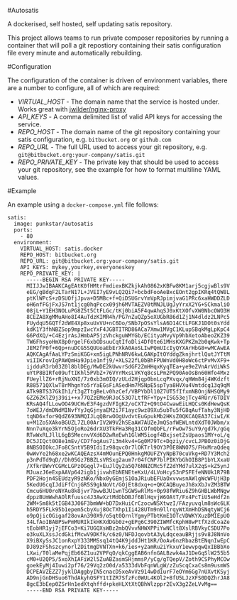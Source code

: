 #Autosatis

A dockerised, self hosted, self updating satis repository.

This project allows teams to run private composer repositories by running a container that will poll a git repostiory containing their satis configuration file every minute and automatically rebuilding.

#Configuration

The configuration of the container is driven of environment variables, there are a number to configure, all of which are required:

* *VIRTUAL_HOST* - The domain name that the service is hosted under. Works great with [jwilder/nginx-proxy](https://github.com/jwilder/nginx-proxy)
* *API_KEYS* - A comma delimited list of valid API keys for accessing the service.
* *REPO_HOST* - The domain name of the git repository containing your satis configuration, e.g. `bitbucket.org` or `github.com`
* *REPO_URL* - The full URL used to access your git repository, e.g. `git@bitbucket.org:your-company/satis.git`
* *REPO_PRIVATE_KEY* - The private key that should be used to access your git repository, see the example for how to format multiline YAML values.

#Example

An example using a `docker-compose.yml` file follows:

    satis:
      image: punkstar/autosatis
      ports:
        - 80
      environment:
        VIRTUAL_HOST: satis.docker
        REPO_HOST: bitbucket.org
        REPO_URL: git@bitbucket.org:your-company/satis.git
        API_KEYS: mykey,yourkey,everyoneskey
        REPO_PRIVATE_KEY: |
          -----BEGIN RSA PRIVATE KEY-----
          MIIJJwIBAAKCAgEAtK0fHMtrFmdiexBKZkjkAh0862xKBFw8KM1arj5cgjwBls9V
          eEG/gBdqF2LTarN17L+JVEI7yE9vLQ2Qi7+bcbdFooAeBxcEOnt2gpIKRq4tQW8L
          ptKlWPcS+zDSUOfjJpva+D5MBc+f+QiDSUGrvYmVpRJpimjvaG1PRc6xaHWDDZLD
          oH6nfFGjFxJS7nt1jcg0hqPccx09jh6MVTAEZV0tMNJLUgJyYrxX2YG+SCkmaliO
          08jL+Y1EH3NOLuPG8Z5t5CtFLGc/tKj0biA5F4qwAhqSJ0xKtXOfvXW0NbcOWO3H
          8CEZA8XgMMuAHo8I4AuTdzKIMR4h/PG7nZuQZp5oXUGbR86d1Zj1N4dldz2LNPc5
          FUydqU5GQTf2dWE4Xp8xuUxVU+nC6Do/SNb7pOSsYlsA6D14CtLFGKJ1DOt0sYdd
          kdK1Y3fhNBZSop9mpzIwcYxF4JGBTITRD86ACa7Xmw1MVgC1KLupSBqkMgLpKpC4
          G6PdXQ/+C4EzjrAsJHmbAP5jzVhckguWMYGb/ECityaMvyVp9hbXetoAbeoZKZ39
          TW6FhsyoHmX8p0rgelF6xbODsuuCqtIfoDli4Df0te61MHsKXGPKZm2b0qKwk+Tp
          JEM2fP0f+6Qp+nuDCG5SQUUoaEbErXkA0AoSLIwPQmUIcIyQYXArHbG8+wMCAwEA
          AQKCAgAfAaLYPzSmiKGG+xm5igLPNhNRV6kwLGAKpItOYddgZknjhrtlQutJYTtM
          viIIKrovIgPAWQmHa9Jpie1nfj9/+XLS22fL0bBhFPUWnVd0H8oWc6ctPvMvXF9+
          ijdduR3rb03Z0l8blDEg/MwDE2kUwvrSdGF2ZmHHqxKyqTEa+ye9eZVnArVdiWkS
          uYtP8BIRfe09uftIKhl5PVbZ+76VYrMxsLVKYq8csLPm2PQ90AoOsBn60Hfo4Mxz
          FUeyllZ6+rRjNuXNI/7z0xb3m0IQ/zULd2Hjqp0bnLcqPXvqx/qHWm84j4WKdzft
          R88571QXlwT8rMhgnYo5rYaEGsFiASedHm7MSNpE5spTya8HVXu4Vmtdcg13q9qM
          ATk9BTS37GkIh1/t3gZTtgBeLv0hzCef/VBPYbDl10Z7UT5fIfxmNBOnjNHSQMy9
          GZZ6ZKlZ9j39ii++x77QZzEMe9RJoC53O7LtfRF+Ypy+ISG53ejTcy4RUr/6TDIV
          KRsAQ4fLLowOO49UCHvE3F4gzdVFIgK2/oCXT2+Q9tO4CwawEiLHQCs0KdHewQsK
          7oWEJ/dmDNdMINvfYyJqGjnyaEM2i7F1ayc9wz89Xu5ubTu5fG8qAufTahy3NjHD
          tqND6xfor9QdZ693NMQIJLqQBrwOOgUvdvtEuGpukMb2HKsZ0QKCAQEA37CiwI/K
          u+M1Zo5XAkoBGUZL7ZL00ArIV2W9V2hSEaAW7AUZeJmQSafWEWLntdXdT0JWbm/x
          Nnn7uXqo3kYrN5OjoRo26drXU3TkFHa3Rg31COfmQbFL/rFwOw7SuY9/gd7k/gGq
          RTwWxRLJllL6gBSMecnvVXd6D2wReEwh1GlWM5iogf4BxjsetZsUpaos1MY+oL/q
          DC5JIQct0O8e1mEv/CD7fogAus7i3m4kv4+Gg0M79Tc+Dgziy/cvcLJPBOz0iDjG
          8NBSOIOkcJFo8CSntV5B9IdiIz98qvc0r7lOKTrl9OY3P0E8WNO7S/FHxMraQdeq
          0wWvYe2h68xe2wKCAQEAzsX4mMOunEPQ0HnkgMOUFZYyNpB70cuVkg+RD7Y3Mch2
          p3nPdTd9qD//Dh05Gz7BBZLsVRSxg2aum7r04fCNP7blPIKYbGhOIB8P1bYLXxaU
          /XfkrBWvYCGMcLGPzOGqgl7+EuJlQy2a5Q76NNZCMc5fZ2dYMd7ulX2qS+kZ5ynJ
          MJuazJ6eExpAAVp642igb1jivwhEbNENEteKxU/4LVoHcyS3nPSFEfeNNUk1R79B
          PDF2Hojn4SEUdzyR9zNKo/Nbx0yGEmjS1OaJRiubEFUaOxvvwsnAWlgWcWFUjH3p
          5KedU6cqIJdiFfCnjGR5S9gkNoVt/GOjEt8dxq+o+QKCAQBuyeJh8xXbJvZM3BTW
          Cmcu6HU0roNYAu8k8jvr7bwwBJU1wnTSGWSwRlMs+0p98fWRiu6Z9hGHBLWbMNgw
          dppzBUmWwhAOlRfuusc4J3AwXztMdObDBJf6BlHqvjW6OAtT/Fx4PcTiU5eHdf2n
          2WM+Sm8k5tIGB43J06F3bmWW+bD7DxHuiCrCzocwNSXtwzI/FAzyuvqlm8sWc6LK
          h5RDY5FLk95b1epem5cbyXuj8OcTXhp1Ii428UTm9n9llrqyWtXmHhDSNqtyWCj6
          o9pQjicOGigaf28ovAn390X9/o5qt0QrnlYgmyPTbtKmE1OTcVDWKYXuzDMIEpUO
          34LfAoIBABPSwPmMURIkIkHKXdDGb0z+gEPg6C390ZIWMfcKphH8wPtfXzdCoaZe
          tEobHR1yj7jEFCo3+Ki7UGQXsWBz2mbQVvvNHWXPPiYwNClt8XslRBVkyCSDU7Po
          o3kuXLXssJcdGkifMcwV9DKfk/c6z0/NFDJqovbtA3yLdqceauBRjjs9v8J8NnVo
          X9iBXySsJC1onRxpY333MMSsq14tQ4K9jddJHt1KR/OoAv6nzRbazBtENqnIwEpC
          DJ89zFShszcynorl2DitmgDVNTXn+k6/ies+y2amRu2iYkxuY1ewvpqwQxIBBbXo
          LXwi/T0laMePqjEb66Z1uu2VPFqO/qkCggEAB6nfnGALBzwk4aJ1DeGqSlW255b5
          cM0+U2QP5/5xoXhIAFiW2l5ZuABZasmSHjmmsP/yCg/gTQepV/Zoth9CSPhyMCOw
          goekEyMj4Iuwi2pf76/29Vq2zO0d/a5333dVbFqnWLgW/zZuScqCxaCs8m9usmWS
          DCPEAVZEZZ7jyklDAggbyIN5cnacD5xeAvVz914wDdIurF7eOYm6Gg7nUXvtKSyj
          AD9njGnDHSuo6ThdAkyhOSFY1tIZR7SfzFc0WUL4KOl2+8fU5LJzXFS0DQZhrJA8
          8gcE3bEep0ZSrHn1edXtqhffd+pkeHLXtXtQBhWlzppr2EvX3g2ZeLVvMg==
          -----END RSA PRIVATE KEY-----
